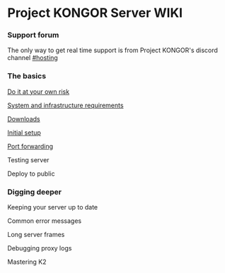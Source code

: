 # Project KONGOR Server WIKI

### Support forum

The only way to get real time support is from Project KONGOR's discord channel [#hosting](https://discord.com/channels/991034716360687637/1018466634408673340)

### The basics

[Do it at your own risk](basics/risks.md)

[System and infrastructure requirements](basics/system-and-infra.md)

[Downloads](basics/downloads.md)

[Initial setup](basics/initial-setup.md)

[Port forwarding](basics/port-forwarding.md)

Testing server

Deploy to public



### Digging deeper

Keeping your server up to date

Common error messages

Long server frames

Debugging proxy logs

Mastering K2
